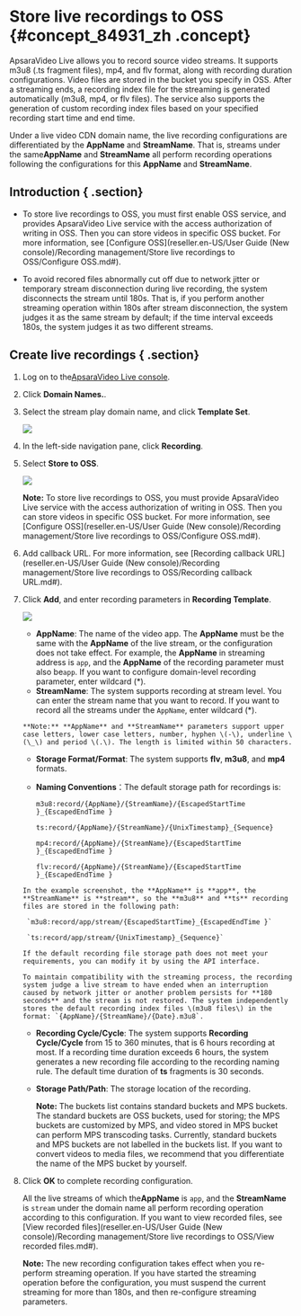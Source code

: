 # Store live recordings to OSS {#concept_84931_zh .concept}

ApsaraVideo Live allows you to record source video streams. It supports m3u8 \(.ts fragment files\), mp4, and flv format, along with recording duration configurations. Video files are stored in the bucket you specify in OSS. After a streaming ends, a recording index file for the streaming is generated automatically \(m3u8, mp4, or flv files\). The service also supports the generation of custom recording index files based on your specified recording start time and end time.

Under a live video CDN domain name, the live recording configurations are differentiated by the **AppName** and **StreamName**. That is, streams under the same**AppName** and **StreamName** all perform recording operations following the configurations for this **AppName** and **StreamName**.

## Introduction { .section}

-   To store live recordings to OSS, you must first enable OSS service, and provides ApsaraVideo Live service with the access authorization of writing in OSS. Then you can store videos in specific OSS bucket. For more information, see [Configure OSS](reseller.en-US/User Guide (New console)/Recording management/Store live recordings to OSS/Configure OSS.md#).

-   To avoid recored files abnormally cut off due to network jitter or temporary stream disconnection during live recording, the system disconnects the stream until 180s. That is, if you perform another streaming operation within 180s after stream disconnection, the system judges it as the same stream by default; if the time interval exceeds 180s, the system judges it as two different streams.


## Create live recordings { .section}

1.  Log on to the[ApsaraVideo Live console](https://partners-intl.aliyun.com/login-required#/live).
2.  Click **Domain Names.**.
3.  Select the stream play domain name, and click **Template Set**.

    ![](http://static-aliyun-doc.oss-cn-hangzhou.aliyuncs.com/assets/img/20703/154719953521779_en-US.png)

4.  In the left-side navigation pane, click **Recording**.
5.  Select **Store to OSS**.

    ![](http://static-aliyun-doc.oss-cn-hangzhou.aliyuncs.com/assets/img/20703/154719953521780_en-US.png)

    **Note:** To store live recordings to OSS, you must provide ApsaraVideo Live service with the access authorization of writing in OSS. Then you can store videos in specific OSS bucket. For more information, see [Configure OSS](reseller.en-US/User Guide (New console)/Recording management/Store live recordings to OSS/Configure OSS.md#).

6.  Add callback URL. For more information, see [Recording callback URL](reseller.en-US/User Guide (New console)/Recording management/Store live recordings to OSS/Recording callback URL.md#).
7.  Click **Add**, and enter recording parameters in **Recording Template**.

    ![](http://static-aliyun-doc.oss-cn-hangzhou.aliyuncs.com/assets/img/20703/154719953521781_en-US.png)

    -    **AppName**: The name of the video app. The **AppName** must be the same with the **AppName** of the live stream, or the configuration does not take effect. For example, the **AppName** in streaming address is `app`, and the **AppName** of the recording parameter must also be`app`. If you want to configure domain-level recording parameter, enter wildcard \(\*\).
    -    **StreamName**: The system supports recording at stream level. You can enter the stream name that you want to record. If you want to record all the streams under the `AppName`, enter wildcard \(\*\).

        **Note:** **AppName** and **StreamName** parameters support upper case letters, lower case letters, number, hyphen \(-\), underline \(\_\) and period \(.\). The length is limited within 50 characters.

    -    **Storage Format/Format**: The system supports **flv**, **m3u8**, and **mp4** formats.
    -    **Naming Conventions**：The default storage path for recordings is:

         `m3u8:record/{AppName}/{StreamName}/{EscapedStartTime }_{EscapedEndTime }` 

         `ts:record/{AppName}/{StreamName}/{UnixTimestamp}_{Sequence}` 

         `mp4:record/{AppName}/{StreamName}/{EscapedStartTime }_{EscapedEndTime }` 

         `flv:record/{AppName}/{StreamName}/{EscapedStartTime }_{EscapedEndTime }` 

        In the example screenshot, the **AppName** is **app**, the **StreamName** is **stream**, so the **m3u8** and **ts** recording files are stored in the following path:

         `m3u8:record/app/stream/{EscapedStartTime}_{EscapedEndTime }` 

         `ts:record/app/stream/{UnixTimestamp}_{Sequence}` 

        If the default recording file storage path does not meet your requirements, you can modify it by using the API interface.

        To maintain compatibility with the streaming process, the recording system judge a live stream to have ended when an interruption caused by network jitter or another problem persists for **180 seconds** and the stream is not restored. The system independently stores the default recording index files \(m3u8 files\) in the format: `{AppName}/{StreamName}/{Date}.m3u8`.

    -    **Recording Cycle/Cycle**: The system supports **Recording Cycle/Cycle** from 15 to 360 minutes, that is 6 hours recording at most. If a recording time duration exceeds 6 hours, the system generates a new recording file according to the recording naming rule. The default time duration of **ts** fragments is 30 seconds.
    -   **Storage Path/Path**: The storage location of the recording.

        **Note:** The buckets list contains standard buckets and MPS buckets. The standard buckets are OSS buckets, used for storing; the MPS buckets are customized by MPS, and video stored in MPS bucket can perform MPS transcoding tasks. Currently, standard buckets and MPS buckets are not labelled in the buckets list. If you want to convert videos to media files, we recommend that you differentiate the name of the MPS bucket by yourself.

8.  Click **OK** to complete recording configuration.

    All the live streams of which the**AppName** is `app`, and the **StreamName** is `stream` under the domain name all perform recording operation according to this configuration. If you want to view recorded files, see [View recorded files](reseller.en-US/User Guide (New console)/Recording management/Store live recordings to OSS/View recorded files.md#).

    **Note:** The new recording configuration takes effect when you re-perform streaming operation. If you have started the streaming operation before the configuration, you must suspend the current streaming for more than 180s, and then re-configure streaming parameters.


